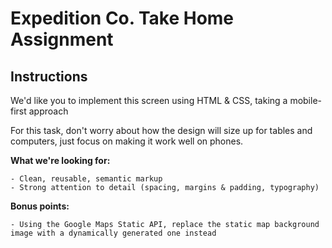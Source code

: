 # Expedition Co. Take Home Assignment

## Instructions

We'd like you to implement this screen using HTML & CSS, taking a mobile-first approach

For this task, don't worry about how the design will size up for tables and computers, just focus on making it work well on phones.

**What we're looking for:**

    - Clean, reusable, semantic markup
    - Strong attention to detail (spacing, margins & padding, typography)

**Bonus points:**

    - Using the Google Maps Static API, replace the static map background image with a dynamically generated one instead
